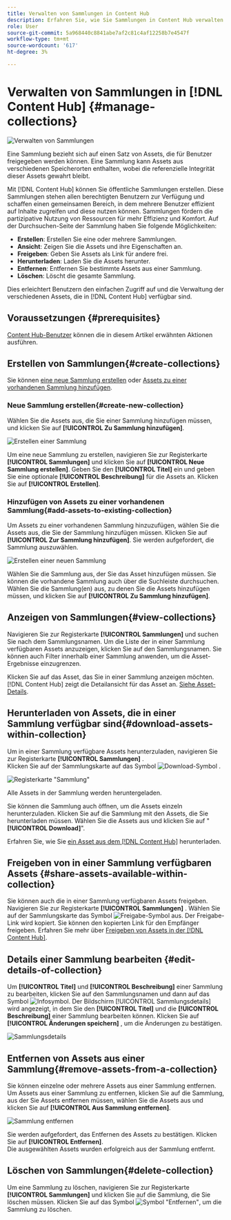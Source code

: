 ```yaml
---
title: Verwalten von Sammlungen in Content Hub
description: Erfahren Sie, wie Sie Sammlungen in Content Hub verwalten
role: User
source-git-commit: 5a968440c8841abe7af2c81c4af12258b7e4547f
workflow-type: tm+mt
source-wordcount: '617'
ht-degree: 3%

---
```


# Verwalten von Sammlungen in [!DNL Content Hub] {#manage-collections}

<!-- ![Manage collections](assets/manage-collections.jpg) -->
![Verwalten von Sammlungen](assets/manage-collection.png)

Eine Sammlung bezieht sich auf einen Satz von Assets, die für Benutzer freigegeben werden können. Eine Sammlung kann Assets aus verschiedenen Speicherorten enthalten, wobei die referenzielle Integrität dieser Assets gewahrt bleibt.

Mit [!DNL Content Hub] können Sie öffentliche Sammlungen erstellen. Diese Sammlungen stehen allen berechtigten Benutzern zur Verfügung und schaffen einen gemeinsamen Bereich, in dem mehrere Benutzer effizient auf Inhalte zugreifen und diese nutzen können. Sammlungen fördern die partizipative Nutzung von Ressourcen für mehr Effizienz und Komfort. Auf der Durchsuchen-Seite der Sammlung haben Sie folgende Möglichkeiten:

* **Erstellen**: Erstellen Sie eine oder mehrere Sammlungen.
* **Ansicht**: Zeigen Sie die Assets und ihre Eigenschaften an.
* **Freigeben**: Geben Sie Assets als Link für andere frei.
* **Herunterladen**: Laden Sie die Assets herunter.
* **Entfernen**: Entfernen Sie bestimmte Assets aus einer Sammlung.
* **Löschen**: Löscht die gesamte Sammlung.

Dies erleichtert Benutzern den einfachen Zugriff auf und die Verwaltung der verschiedenen Assets, die in [!DNL Content Hub] verfügbar sind.

## Voraussetzungen {#prerequisites}

[Content Hub-Benutzer](deploy-content-hub.md#onboard-content-hub-users) können die in diesem Artikel erwähnten Aktionen ausführen.

## Erstellen von Sammlungen{#create-collections}

Sie können [eine neue Sammlung erstellen](#create-new-collection) oder [Assets zu einer vorhandenen Sammlung hinzufügen](#add-assets-to-existing-collection).

### Neue Sammlung erstellen{#create-new-collection}

Wählen Sie die Assets aus, die Sie einer Sammlung hinzufügen müssen, und klicken Sie auf **[!UICONTROL Zu Sammlung hinzufügen]**.

![Erstellen einer Sammlung](assets/add-assets-collection.jpg)

Um eine neue Sammlung zu erstellen, navigieren Sie zur Registerkarte **[!UICONTROL Sammlungen]** und klicken Sie auf **[!UICONTROL Neue Sammlung erstellen]**. Geben Sie den **[!UICONTROL Titel]** ein und geben Sie eine optionale **[!UICONTROL Beschreibung]** für die Assets an. Klicken Sie auf **[!UICONTROL Erstellen]**.

### Hinzufügen von Assets zu einer vorhandenen Sammlung{#add-assets-to-existing-collection}

Um Assets zu einer vorhandenen Sammlung hinzuzufügen, wählen Sie die Assets aus, die Sie der Sammlung hinzufügen müssen. Klicken Sie auf **[!UICONTROL Zur Sammlung hinzufügen]**. Sie werden aufgefordert, die Sammlung auszuwählen.

![Erstellen einer neuen Sammlung](assets/create-add-collection.jpg)

Wählen Sie die Sammlung aus, der Sie das Asset hinzufügen müssen. Sie können die vorhandene Sammlung auch über die Suchleiste durchsuchen. <br>Wählen Sie die Sammlung(en) aus, zu denen Sie die Assets hinzufügen müssen, und klicken Sie auf **[!UICONTROL Zu Sammlung hinzufügen]**.

## Anzeigen von Sammlungen{#view-collections}

Navigieren Sie zur Registerkarte **[!UICONTROL Sammlungen]** und suchen Sie nach dem Sammlungsnamen. Um die Liste der in einer Sammlung verfügbaren Assets anzuzeigen, klicken Sie auf den Sammlungsnamen. Sie können auch Filter innerhalb einer Sammlung anwenden, um die Asset-Ergebnisse einzugrenzen.

Klicken Sie auf das Asset, das Sie in einer Sammlung anzeigen möchten. [!DNL Content Hub] zeigt die Detailansicht für das Asset an. [Siehe Asset-Details](asset-properties-content-hub.md).

<!--
![Asset details](assets/view-collection.jpg)

* **A**: Details and metadata of the asset 
* **B**: Zoom In or Zoom Out the asset 
* **C**: Reset Zoom view 
* **D**: View the previous or next asset 
* **E**: Download the asset 
* **F**: Open the asset in Adobe Express 
* **G**: Hide the metadata of the asset 
* **H**: Share the asset as a link 
-->

## Herunterladen von Assets, die in einer Sammlung verfügbar sind{#download-assets-within-collection}

Um in einer Sammlung verfügbare Assets herunterzuladen, navigieren Sie zur Registerkarte **[!UICONTROL Sammlungen]** .\
Klicken Sie auf der Sammlungskarte auf das Symbol ![Download-Symbol](assets/download-icon.svg) .

![Registerkarte &quot;Sammlung&quot;](assets/download-collection.jpg)

Alle Assets in der Sammlung werden heruntergeladen.

Sie können die Sammlung auch öffnen, um die Assets einzeln herunterzuladen. Klicken Sie auf die Sammlung mit den Assets, die Sie herunterladen müssen. Wählen Sie die Assets aus und klicken Sie auf &quot;**[!UICONTROL Download]**&quot;.

Erfahren Sie, wie Sie [ein Asset aus dem  [!DNL Content Hub]](download-assets-content-hub.md) herunterladen.

## Freigeben von in einer Sammlung verfügbaren Assets {#share-assets-available-within-collection}

Sie können auch die in einer Sammlung verfügbaren Assets freigeben. Navigieren Sie zur Registerkarte **[!UICONTROL Sammlungen]** . Wählen Sie auf der Sammlungskarte das Symbol ![Freigabe-Symbol](assets/share.svg) aus. Der Freigabe-Link wird kopiert. Sie können den kopierten Link für den Empfänger freigeben. Erfahren Sie mehr über [Freigeben von Assets in der  [!DNL Content Hub]](share-assets-content-hub.md).

## Details einer Sammlung bearbeiten {#edit-details-of-collection}

Um **[!UICONTROL Titel]** und **[!UICONTROL Beschreibung]** einer Sammlung zu bearbeiten, klicken Sie auf den Sammlungsnamen und dann auf das Symbol ![Infosymbol](assets/info-icon.svg). Der Bildschirm [!UICONTROL Sammlungsdetails] wird angezeigt, in dem Sie den **[!UICONTROL Titel]** und die **[!UICONTROL Beschreibung]** einer Sammlung bearbeiten können. Klicken Sie auf **[!UICONTROL Änderungen speichern]** , um die Änderungen zu bestätigen.

![Sammlungsdetails](assets/collection-details.png)

## Entfernen von Assets aus einer Sammlung{#remove-assets-from-a-collection}

Sie können einzelne oder mehrere Assets aus einer Sammlung entfernen. Um Assets aus einer Sammlung zu entfernen, klicken Sie auf die Sammlung, aus der Sie Assets entfernen müssen, wählen Sie die Assets aus und klicken Sie auf **[!UICONTROL Aus Sammlung entfernen]**.

![Sammlung entfernen](assets/remove-collection-new.jpg)

Sie werden aufgefordert, das Entfernen des Assets zu bestätigen. Klicken Sie auf **[!UICONTROL Entfernen]**.\
Die ausgewählten Assets wurden erfolgreich aus der Sammlung entfernt.

## Löschen von Sammlungen{#delete-collection}

Um eine Sammlung zu löschen, navigieren Sie zur Registerkarte **[!UICONTROL Sammlungen]** und klicken Sie auf die Sammlung, die Sie löschen müssen. Klicken Sie auf das Symbol ![Symbol &quot;Entfernen&quot;](assets/remove-icon.svg), um die Sammlung zu löschen.
